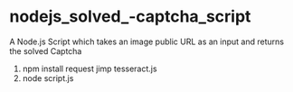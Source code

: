# nodejs_solved_-captcha_script
A Node.js Script which takes an image public URL as an input and returns the solved Captcha

1. npm install request jimp tesseract.js
2. node script.js
